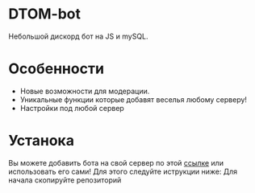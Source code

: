 # DTOM-bot
Небольшой дискорд бот на JS и mySQL.


# Особенности
* Новые возможности для модерации. 
* Уникальные функции которые добавят веселья любому серверу!
* Настройки под любой сервер


# Устанока
Вы можете добавить бота на свой сервер по этой [ссылке](https://discordapp.com/api/oauth2/authorize?client_id=705786467640803358&permissions=262143&scope=bot) или использовать его сами! Для этого следуйте иструкции ниже:
Для начала скопируйте репозитoрий



